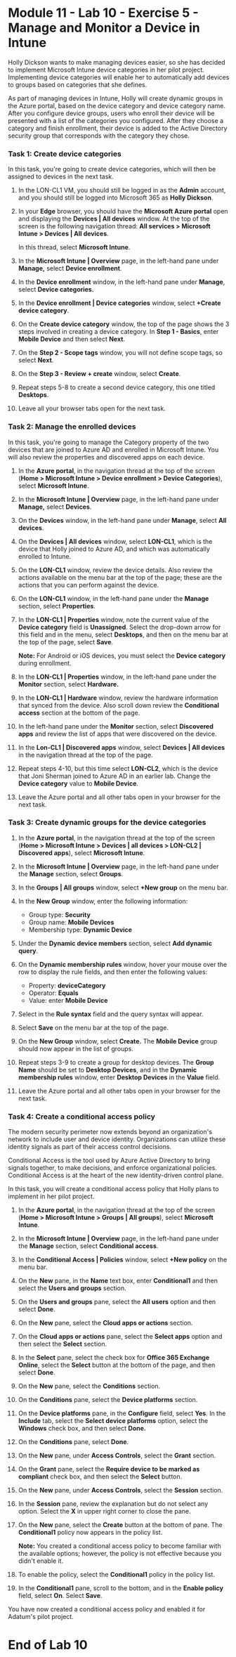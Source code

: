 # Module 11 - Lab 10 - Exercise 5 - Manage and Monitor a Device in Intune

Holly Dickson wants to make managing devices easier, so she has decided to implement Microsoft Intune device categories in her pilot project. Implementing device categories will enable her to automatically add devices to groups based on categories that she defines.

As part of managing devices in Intune, Holly will create dynamic groups in the Azure portal, based on the device category and device category name. After you configure device groups, users who enroll their device will be presented with a list of the categories you configured. After they choose a category and finish enrollment, their device is added to the Active Directory security group that corresponds with the category they chose.

### Task 1: Create device categories
In this task, you're going to create device categories, which will then be assigned to devices in the next task.

1. In the LON-CL1 VM, you should still be logged in as the **Admin** account, and you should still be logged into Microsoft 365 as **Holly Dickson**.
2. In your **Edge** browser, you should have the **Microsoft Azure portal** open and displaying the **Devices | All devices** window. At the top of the screen is the following navigation thread: **All services > Microsoft Intune > Devices | All devices**. <br/>

   In this thread, select **Microsoft Intune**.
3. In the **Microsoft Intune | Overview** page, in the left-hand pane under **Manage,** select **Device enrollment**.
4. In the **Device enrollment** window, in the left-hand pane under **Manage**, select **Device categories.**
5. In the **Device enrollment | Device categories** window, select **+Create device category**.
6. On the **Create device category** window, the top of the page shows the 3 steps involved in creating a device category. In **Step 1 - Basics**, enter **Mobile Device** and then select **Next**.
7. On the **Step 2 - Scope tags** window, you will not define scope tags, so select **Next**. 
8. On the **Step 3 - Review + create** window, select **Create**.
9. Repeat steps 5-8 to create a second device category, this one titled **Desktops**.
10. Leave all your browser tabs open for the next task.

### Task 2: Manage the enrolled devices
In this task, you're going to manage the Category property of the two devices that are joined to Azure AD and enrolled in Microsoft Intune. You will also review the properties and discovered apps on each device.

1. In the **Azure portal**, in the navigation thread at the top of the screen (**Home > Microsoft Intune > Device enrollment > Device Categories**), select **Microsoft Intune**.
2. In the **Microsoft Intune | Overview** page, in the left-hand pane under **Manage,** select **Devices**.
3. On the **Devices** window, in the left-hand pane under **Manage**, select **All devices**.
4. On the **Devices | All devices** window, select **LON-CL1**, which is the device that Holly joined to Azure AD, and which was automatically enrolled to Intune.
5. On the **LON-CL1** window, review the device details. Also review the actions available on the menu bar at the top of the page; these are the actions that you can perform against the device.
6. On the **LON-CL1** window, in the left-hand pane under the **Manage** section, select **Properties**. 
7. In the **LON-CL1 | Properties** window, note the current value of the **Device category** field is **Unassigned**. Select the drop-down arrow for this field and in the menu, select **Desktops**, and then on the menu bar at the top of the page, select **Save**.<br/>

    **Note:** For Android or iOS devices, you must select the **Device category** during enrollment.
8. In the **LON-CL1 | Properties** window, in the left-hand pane under the **Monitor** section, select **Hardware.**
9. In the **LON-CL1 | Hardware** window, review the hardware information that synced from the device. Also scroll down review the **Conditional access** section at the bottom of the page.
10. In the left-hand pane under the **Monitor** section, select **Discovered apps** and review the list of apps that were discovered on the device.
11. In the **Lon-CL1 | Discovered apps** window, select **Devices | All devices** in the navigation thread at the top of the page.
12. Repeat steps 4-10, but this time select **LON-CL2**, which is the device that Joni Sherman joined to Azure AD in an earlier lab. Change the **Device category** value to **Mobile Device**.
13. Leave the Azure portal and all other tabs open in your browser for the next task.


### Task 3: Create dynamic groups for the device categories

1. In the **Azure portal**, in the navigation thread at the top of the screen (**Home > Microsoft Intune > Devices | all devices > LON-CL2 | Discovered apps**), select **Microsoft Intune**.
2. In the **Microsoft Intune | Overview** page, in the left-hand pane under the **Manage** section, select **Groups**.
3. In the **Groups | All groups** window, select **+New group** on the menu bar.
4. In the **New Group** window, enter the following information:

    - Group type: **Security**
    - Group name: **Mobile Devices**
    - Membership type: **Dynamic Device**

5. Under the **Dynamic device members** section, select **Add dynamic query**.
6. On the **Dynamic membership rules** window, hover your mouse over the row to display the rule fields, and then enter the following values:

    - Property:   **deviceCategory**
    - Operator: **Equals**
    - Value: enter **Mobile Device**

7. Select in the **Rule syntax** field and the query syntax will appear.
8. Select **Save** on the menu bar at the top of the page.
9. On the **New Group** window, select **Create.** The **Mobile Device** group should now appear in the list of groups.
10. Repeat steps 3-9 to create a group for desktop devices. The **Group Name** should be set to **Desktop Devices**, and in the **Dynamic membership rules** window, enter **Desktop Devices** in the **Value** field.
11. Leave the Azure portal and all other tabs open in your browser for the next task.


### Task 4: Create a conditional access policy
The modern security perimeter now extends beyond an organization's network to include user and device identity. Organizations can utilize these identity signals as part of their access control decisions.

Conditional Access is the tool used by Azure Active Directory to bring signals together, to make decisions, and enforce organizational policies. Conditional Access is at the heart of the new identity-driven control plane.

In this task, you will create a conditional access policy that Holly plans to implement in her pilot project. 

1. In the **Azure portal**, in the navigation thread at the top of the screen (**Home > Microsoft Intune > Groups | All groups**), select **Microsoft Intune**.
2. In the **Microsoft Intune | Overview** page, in the left-hand pane under the **Manage** section, select **Conditional access**.
3. In the **Conditional Access | Policies** window, select **+New policy** on the menu bar.
4. On the **New** pane, in the **Name** text box, enter **Conditional1** and then select the **Users and groups** section.
5. On the **Users and groups** pane, select the **All users** option and then select **Done**.
6. On the **New** pane, select the **Cloud apps or actions** section.
7. On the **Cloud apps or actions** pane, select the **Select apps** option and then select the **Select** section.
8. In the **Select** pane, select the check box for **Office 365 Exchange Online**, select the **Select** button at the bottom of the page, and then select **Done**.
9. On the **New** pane, select the **Conditions** section.
10. On the **Conditions** pane, select the **Device platforms** section.
11. On the **Device platforms** pane, in the **Configure** field, select **Yes**. In the **Include** tab, select the **Select device platforms** option, select the **Windows** check box, and then select **Done.**
12. On the **Conditions** pane, select **Done**.
13. On the **New** pane, under **Access Controls**, select the **Grant** section.
14.  On the **Grant** pane, select the **Require device to be marked as compliant** check box, and then select the **Select** button.
15. On the **New** pane, under **Access Controls**, select the **Session** section.
16. In the **Session** pane, review the explanation but do not select any option. Select the **X** in upper right corner to close the pane.
17. On the **New** pane, select the **Create** button at the bottom of pane. The **Conditional1** policy now appears in the policy list.<br/>

    **Note:** You created a conditional access policy to become familiar with the available options; however, the policy is not effective because you didn't enable it.
18. To enable the policy, select the **Conditional1** policy in the policy list.  
19. In the **Conditional1** pane, scroll to the bottom, and in the **Enable policy** field, select **On**. Select **Save**.

You have now created a conditional access policy and enabled it for Adatum's pilot project.


# End of Lab 10
